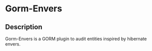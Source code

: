 # Gorm-Envers

## Description

Gorm-Envers is a GORM plugin to audit entities inspired by hibernate envers.